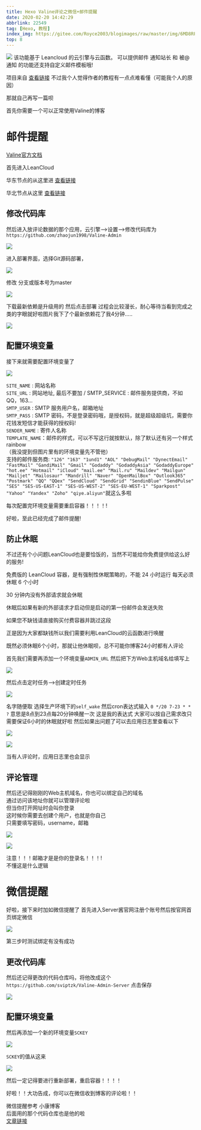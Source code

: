 ```yaml
---
title: Hexo Valine评论之微信+邮件提醒
date: 2020-02-20 14:42:29
abbrlink: 22549
tag: [Hexo, 教程]
index_img: https://gitee.com/Royce2003/blogimages/raw/master/img/6MD8RFDM3WIAKOP.png
top: 8
---
```

![](https://i.loli.net/2020/02/26/CUA1Ve4gOPRW83v.png)
该功能基于 Leancloud 的云引擎与云函数。
可以提供邮件 通知站长 和 被@ 通知 的功能还支持自定义邮件模板哦!

项目来自 [查看链接](http://www.zhaojun.im/)
不过我个人觉得作者的教程有一点点难看懂（可能我个人的原因）

那就自己再写一篇呗

首先你需要一个可以正常使用Valine的博客

# 邮件提醒

[Valine官方文档](https://valine.js.org/)

首先进入LeanCloud

华东节点的从这里进 [查看链接](https://tab.leancloud.cn/applist.html#/apps)

华北节点从这里 [查看链接](https://leancloud.cn/dashboard/login.html#/apps)

## 修改代码库
然后进入放评论数据的那个应用，云引擎-->设置-->修改代码库为
` https://github.com/zhaojun1998/Valine-Admin`

![](https://cdn.jsdelivr.net/gh/Royce2019/img/links-img/2335206_9a4e1173_8875_288@1920x1077.jpeg.m.jpg)

进入部署界面，选择Git源码部署，

![](https://cdn.jsdelivr.net/gh/Royce2019/img/links-img/2335206_6d6882b2_8875_2882@1920x588.jpeg.m.jpg)

修改 分支或版本号为master

![](https://cdn.jsdelivr.net/gh/Royce2019/img/links-img/2335206_2fcac2c1_8875_2884@980x480.jpeg.m.jpg)

下载最新依赖是升级用的
然后点击部署
过程会比较漫长，耐心等待当看到完成之类的字眼就好啦图片我下了个最新依赖花了我4分钟.....

![](https://cdn.jsdelivr.net/gh/Royce2019/img/links-img/2335206_539f6cae_8875_2886@748x523.jpeg.m.jpg)

## 配置环境变量
接下来就需要配置环境变量了

![](https://cdn.jsdelivr.net/gh/Royce2019/img/links-img/2335206_f73f537d_8875_2888@1920x1077.jpeg.m.jpg)

`SITE_NAME` : 网站名称  
`SITE_URL` : 网站地址, 最后不要加 / SMTP_SERVICE : 邮件服务提供商，不如QQ，163...  
`SMTP_USER` : SMTP 服务用户名，邮箱地址  
`SMTP_PASS` : SMTP 密码，不是登录密码哦，是授权码，就是超级超级坑，需要你花钱发短信才能获得的授权码!  
`SENDER_NAME` : 寄件人名称  
`TEMPLATE_NAME`：邮件的样式，可以不写这行就按默认，除了默认还有另一个样式rainbow  
（我没提到但图片里有的环境变量先不管他）  
支持的邮件服务商:
`"126" "163" "1und1" "AOL" "DebugMail" "DynectEmail" "FastMail" "GandiMail" "Gmail" "Godaddy" "GodaddyAsia" "GodaddyEurope" "hot.ee" "Hotmail" "iCloud" "mail.ee" "Mail.ru" "Maildev" "Mailgun" "Mailjet" "Mailosaur" "Mandrill" "Naver" "OpenMailBox" "Outlook365" "Postmark" "QQ" "QQex" "SendCloud" "SendGrid" "SendinBlue" "SendPulse" "SES" "SES-US-EAST-1" "SES-US-WEST-2" "SES-EU-WEST-1" "Sparkpost" "Yahoo" "Yandex" "Zoho" "qiye.aliyun"`就这么多啦

<p class="note note-danger">每次配置完环境变量需要重启容器！！！！!</p>

好啦，至此已经完成了邮件提醒!


## 防止休眠
不过还有个小问题LeanCloud也是要恰饭的，当然不可能给你免费提供给这么好的服务!

免费版的 LeanCloud 容器，是有强制性休眠策略的，不能 24 小时运行
每天必须休眠 6 个小时

30 分钟内没有外部请求就会休眠

休眠后如果有新的外部请求才启动但是启动的第一份邮件会发送失败

如果您不缺钱请直接购买付费容器并跳过这段

正是因为大家都缺钱所以我们需要利用LeanCloud的云函数进行唤醒

既然必须休眠6个小时，那就让他休眠呗，总不可能你博客24小时都有人评论

首先我们需要再添加一个环境变量`ADMIN_URL` 然后把下方Web主机域名给填写上

![](https://cdn.jsdelivr.net/gh/Royce2019/img/links-img/2335206_29fdfec6_8875_289@1093x472.jpeg.m.jpg)

然后点击定时任务-->创建定时任务

![](https://cdn.jsdelivr.net/gh/Royce2019/img/links-img/2335206_13b6e405_8875_2892@1920x1077.jpeg.m.jpg)

名字随便取
选择生产环境下的`self_wake`
然后cron表达式输入
`0 */20 7-23 * * ?`
意思是8点到23点每20分钟唤醒一次
这是我的表达式
大家可以按自己需求改只需要保证6小时的休眠就好啦
然后如果出问题了可以去应用日志里查看以下

![](https://cdn.jsdelivr.net/gh/Royce2019/img/links-img/2335206_6f33090a_8875_2894@1920x1077.jpeg.m.jpg)

![](https://cdn.jsdelivr.net/gh/Royce2019/img/links-img/2335206_3b9b9eb2_8880_424@1243x483.jpeg.m.jpg)

当有人评论时，应用日志里也会显示  

## 评论管理
然后还记得刚刚的Web主机域名，你也可以绑定自己的域名  
通过访问该地址你就可以管理评论啦  
但当你打开网址时会叫你登录  
这时候你需要去创建个用户，也就是你自己  
只需要填写密码，username，邮箱

![](https://cdn.jsdelivr.net/gh/Royce2019/img/links-img/2335206_0569b226_8880_4242@1920x1077.jpeg.m.jpg)

![](https://cdn.jsdelivr.net/gh/Royce2019/img/links-img/2335206_7fa85424_8880_4244@893x714.jpeg.m.jpg)

注意！！！邮箱才是是你的登录名！！！!  
不懂这是什么逻辑


# 微信提醒
好啦，接下来时加如微信提醒了
首先进入Server酱官网注册个账号然后按官网首页绑定微信

![](https://cdn.jsdelivr.net/gh/Royce2019/img/links-img/2335206_8f323549_8880_4246@1920x1077.jpeg.m.jpg)

第三步时测试绑定有没有成功

## 更改代码库
然后还记得更改的代码仓库吗，将他改成这个
`https://github.com/sviptzk/Valine-Admin-Server` 点击保存

![](https://cdn.jsdelivr.net/gh/Royce2019/img/links-img/2335206_ab6e6496_8880_4248@903x237.jpeg.m.jpg)

## 配置环境变量
然后再添加一个新的环境变量`SCKEY`

![](https://cdn.jsdelivr.net/gh/Royce2019/img/links-img/2335206_6e8bec86_8880_425@974x73.jpeg.m.jpg)

`SCKEY`的值从这来

![](https://cdn.jsdelivr.net/gh/Royce2019/img/links-img/2335206_f516d74c_8880_4252@1920x1077.jpeg.m.jpg)

<p class="note note-danger">然后一定记得要进行重新部署，重启容器！！！！</p>

好啦！！大功告成，你可以在微信收到博客的评论啦！！

微信提醒参考 小康博客  
后面用的那个代码仓库也是他的啦  
[文章链接](https://www.antmoe.com/posts/2380732b/index.html)